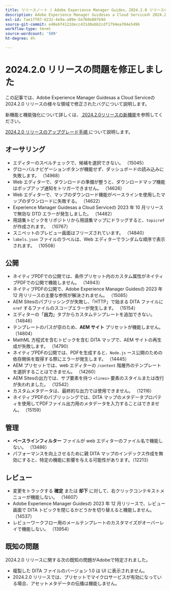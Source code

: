 ```yaml
---
title: リリースノート | Adobe Experience Manager Guides、2024.2.0 リリースの問題を修正しました
description: Adobe Experience Manager Guidesas a Cloud Serviceの 2024.2.0 リリースのバグ修正について説明します。
exl-id: fae1ff07-6232-4e9a-a89e-5e760e807b9d
source-git-commit: e40ebf4122decc431d0abb2cdf1794ea704e5496
workflow-type: tm+mt
source-wordcount: '509'
ht-degree: 4%

---
```


# 2024.2.0 リリースの問題を修正しました

この記事では、Adobe Experience Manager Guidesas a Cloud Serviceの 2024.2.0 リリースの様々な領域で修正されたバグについて説明します。

新機能と機能強化について詳しくは、[ 2024.2.0リリースの新機能](whats-new-2024-2-0.md)を参照してください。

[2024.2.0 リリースのアップグレード手順 ](upgrade-instructions-2024-2-0.md) について説明します。



## オーサリング

- エディターのスペルチェックで、候補を選択できない。 （15045）
- グローバルナビゲーションボタンが機能せず、ダッシュボードの読み込みに失敗します。 （14968）
- Web エディターで、ダウンロードの準備が整うと、ダウンロードマップ機能はポップアップ通知をトリガーできません。 （14626）
- Web エディターで、マップのダウンロード機能がベースラインを使用したマップのダウンロードに失敗する。 （14622）
- Experience Manager Guidesas a Cloud Serviceの 2023 年 10 月リリースで無効な DTD エラーが発生しました。 （14482）
- 用語集トピックをリポジトリから用語集マップにドラッグすると、`topicref` が作成されます。 （10767）
- スニペットのプレビュー画面はフリーズされています。 （14840）
- `labels.json` ファイルのラベルは、Web エディターでランダムな順序で表示されます。 （10508）

## 公開

- ネイティブPDFでの公開では、条件プリセット内のカスタム属性がネイティブPDFでの公開で機能しません。 （14943）
- ネイティブPDFの公開で、Adobe Experience Manager Guidesの 2023 年 12 月リリースの主要な参照が解決されません。 （15085）
- AEM Sitesのパブリッシングが失敗し、「HTTP」で始まる DITA ファイルに `xref` するファイルのスコープエラーが発生します。 （15154）
- エディターの「**出力**」タブからカスタムテンプレートを追加できない。 （14846）
- テンプレートのパスが空のため、**AEM サイト** プリセットが機能しません。 （14804）
- MathML 方程式を含むトピックを含む DITA マップで、AEM サイトの再生成が失敗します。 （14790）
- ネイティブPDFの公開では、PDFを生成すると、`Node.js` ース公開のための依存関係を取得する際にエラーが発生します。 （14445）
- AEM プリセットでは、web エディターの `/content` 階層外のテンプレートを選択することはできません。 （14260）
- AEM Sitesの出力では、サブ要素を持つ `<lines>` 要素のスタイルまたは改行が失われました。 （12542）
- カスタムメタデータは、最終的な出力では使用できません。 （12116）
- ネイティブPDFのパブリッシングでは、DITA マップのメタデータプロパティを使用してPDFファイル出力用のメタデータを入力することはできません。 （15159）



## 管理

- **ベースラインフィルター** ファイルが web エディターのファイル名で機能しない。 （13486）
- パフォーマンスを向上させるために親 DITA マップのインデックス作成を無効にすると、特定の機能に影響を与える可能性があります。（12213）


## レビュー

- 変更をトラックする **確定** または **却下** に対して、右クリックコンテキストメニューが機能しない。 （14607）
- Adobe Experience Manager Guidesの 2023 年 12 月リリースで、レビュー画面で DITA トピックを閉じるかどうかを切り替えると機能しません。 （14537）
- レビューワークフロー用のメールテンプレートのカスタマイズがオーバーレイで機能しない。 （13954）

## 既知の問題

2024.2.0 リリースに関する次の既知の問題がAdobeで特定されました。

- 複製した DITA ファイルのバージョン 1.0 は UI に表示されません。
- 2024.2.0 リリースでは、プリセットでマイクロサービスが有効になっている場合、アセットメタデータの伝播は機能しません。
